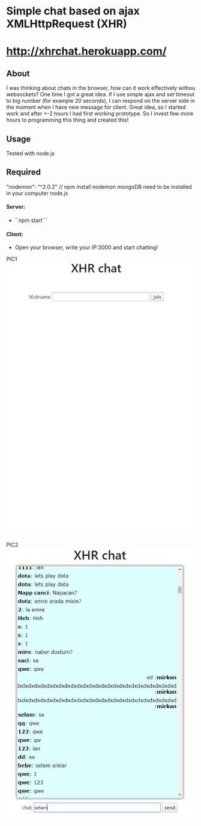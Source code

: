 Simple chat based on ajax XMLHttpRequest (XHR)
==========
# http://xhrchat.herokuapp.com/

## About

I was thinking about chats in the browser, how can it work effectively withou websockets? One time I got a great idea. If I use simple ajax and set timeout to big number (for example 20 seconds), I can respond on the server side in the moment when I have new message for client. Great idea, so I started work and after +-2 hours I had first working prototype. So I invest few more hours to programming this thing and created this!

## Usage

Tested with node.js
## Required
"nodemon": "^2.0.2" // npm install nodemon
mongoDB need to be installed in your computer
node.js
#### Server:
 * ``npm start```
#### Client:
 * Open your browser, write your IP:3000 and start chatting!

PIC1
![alt text](https://github.com/mirkan1/xhrchat/blob/master/frontend/assets/xhr2.PNG?raw=true)

PIC2
![alt text](https://github.com/mirkan1/xhrchat/blob/master/frontend/assets/xhr3.PNG?raw=true)
